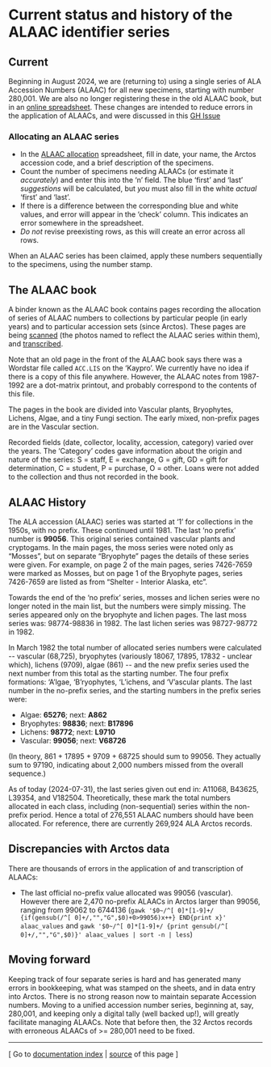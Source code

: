 # Current status and history of the ALAAC identifier series

## Current

Beginning in August 2024, we are (returning to) using a single series
of ALA Accession Numbers (ALAAC) for all new specimens, starting with
number 280,001. We are also no longer registering these in the old
ALAAC book, but in an [online spreadsheet][3]. These changes are
intended to reduce errors in the application of ALAACs, and were
discussed in this [GH Issue][4]

### Allocating an ALAAC series

 * In the [ALAAC allocation][3] spreadsheet, fill in date, your name,
   the Arctos accession code, and a brief description of the
   specimens.
 * Count the number of specimens needing ALAACs (or estimate it
   _accurately_) and enter this into the ‘n’ field. The blue ‘first’
   and ‘last’ _suggestions_ will be calculated, but _you_ must also
   fill in the white _actual_ ‘first’ and ‘last’.
 * If there is a difference between the corresponding blue and white
   values, and error will appear in the ‘check’ column. This indicates
   an error somewhere in the spreadsheet.
 * _Do not_ revise preexisting rows, as this will create an error
   across all rows.

When an ALAAC series has been claimed, apply these numbers
sequentially to the specimens, using the number stamp.

## The ALAAC book

A binder known as the ALAAC book contains pages recording the
allocation of series of ALAAC numbers to collections by particular
people (in early years) and to particular accession sets (since
Arctos).  These pages are being [scanned][1] (the photos named to
reflect the ALAAC series within them), and [transcribed][2].

Note that an old page in the front of the ALAAC book says there was a
Wordstar file called `ACC.LIS` on the ‘Kaypro’. We currently have no
idea if there is a copy of this file anywhere.  However, the ALAAC
notes from 1987-1992 are a dot-matrix printout, and probably
correspond to the contents of this file.

The pages in the book are divided into Vascular plants, Bryophytes,
Lichens, Algae, and a tiny Fungi section.  The early mixed,
non-prefix pages are in the Vascular section.

Recorded fields (date, collector, locality, accession, category)
varied over the years. The ‘Category’ codes gave information about the
origin and nature of the series: S = staff, E = exchange, G = gift, GD
= gift for determination, C = student, P = purchase, O = other.  Loans
were not added to the collection and thus not recorded in the book.

## ALAAC History

The ALA accession (ALAAC) series was started at ‘1’ for collections in
the 1950s, with no prefix. These continued until 1981. The last ‘no
prefix’ number is **99056**. This original series contained vascular
plants and cryptogams. In the main pages, the moss series were noted
only as “Mosses”, but on separate “Bryophyte” pages the details of
these series were given. For example, on page 2 of the main pages,
series 7426-7659 were marked as Mosses, but on page 1 of the Bryophyte
pages, series 7426-7659 are listed as from “Shelter - Interior Alaska,
etc”.

Towards the end of the ‘no prefix’ series, mosses and lichen series
were no longer noted in the main list, but the numbers were simply
missing. The series appeared only on the bryophyte and lichen
pages.  The last moss series was: 98774-98836 in 1982.  The last
lichen series was 98727-98772 in 1982.

In March 1982 the total number of allocated series numbers were
calculated -- vascular (68,725), bryophytes (variously 18067, 17895,
17832 - unclear which), lichens (9709), algae (861) -- and the new
prefix series used the next number from this total as the starting
number. The four prefix formations: ‘A’lgae, ‘B’ryophytes, ‘L’ichens,
and ‘V’ascular plants.  The last number in the no-prefix series, and
the starting numbers in the prefix series were:

 * Algae: **65276**; next: **A862**
 * Bryophytes: **98836**; next: **B17896**
 * Lichens: **98772**; next: **L9710**   
 * Vascular: **99056**; next: **V68726**

(In theory, 861 + 17895 + 9709 + 68725 should sum to 99056. They
actually sum to 97190, indicating about 2,000 numbers missed from the
overall sequence.)

As of today (2024-07-31), the last series given out end in: A11068,
B43625, L39354, and V182504. Theoretically, these mark the total
numbers allocated in each class, including (non-sequential) series
within the non-prefix period. Hence a total of 276,551 ALAAC numbers
should have been allocated. For reference, there are currently 269,924
ALA Arctos records.

## Discrepancies with Arctos data
 
There are thousands of errors in the application of and transcription
of ALAACs:

 * The last official no-prefix value allocated was 99056
   (vascular). However there are 2,470 no-prefix ALAACs in Arctos
   larger than 99056, ranging from 99062 to 6744136 (`gawk
   '$0~/^[ 0]*[1-9]+/ {if(gensub(/^[ 0]+/,"","G",$0)+0>99056)x++}
   END{print x}' alaac_values` and `gawk '$0~/^[ 0]*[1-9]+/ {print
   gensub(/^[ 0]+/,"","G",$0)}' alaac_values | sort -n | less`)
 
## Moving forward

Keeping track of four separate series is hard and has generated many
errors in bookkeeping, what was stamped on the sheets, and in data
entry into Arctos. There is no strong reason now to maintain separate
Accession numbers. Moving to a unified accession number series,
beginning at, say, 280,001, and keeping only a digital tally (well
backed up!), will greatly facilitate managing ALAACs.  Note that
before then, the 32 Arctos records with erroneous ALAACs of >= 280,001
need to be fixed.

----

[ Go to [documentation index](index.html) | [source](https://github.com/ALA-herbarium/documentation/) of this page ]

[1]: https://drive.google.com/drive/u/0/folders/18aIDJoriQS0e5jXET8qsaONnsi1P_kup
[2]: https://docs.google.com/spreadsheets/d/1S9LbdYfRegjyaFLVTWbc-Mk2qiBk-X__Mb6NYavRxaM
[3]: https://docs.google.com/spreadsheets/d/1-yqYc7Lq2Bxxa10AAsCfJ_sV_evqKRJGlTfOxN6dTmQ
[4]: https://github.com/ALA-herbarium/issues/issues/94
